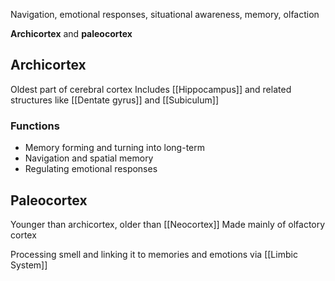 Navigation, emotional responses, situational awareness, memory, olfaction

**Archicortex** and **paleocortex**

## Archicortex
Oldest part of cerebral cortex
Includes [[Hippocampus]] and related structures like [[Dentate gyrus]] and [[Subiculum]]

### Functions
- Memory forming and turning into long-term
- Navigation and spatial memory
- Regulating emotional responses

## Paleocortex
Younger than archicortex, older than [[Neocortex]]
Made mainly of olfactory cortex

Processing smell and linking it to memories and emotions via [[Limbic System]]
